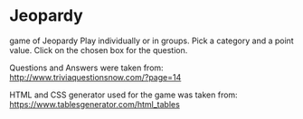 # Jeopardy
game of Jeopardy
Play individually or in groups.
Pick a category and a point value.
Click on the chosen box for the question.


Questions and Answers were taken from: http://www.triviaquestionsnow.com/?page=14

HTML and CSS generator used for the game was taken from: https://www.tablesgenerator.com/html_tables


